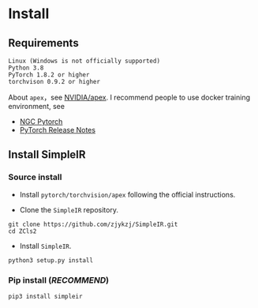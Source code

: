 
# Install

## Requirements


    Linux (Windows is not officially supported)
    Python 3.8
    PyTorch 1.8.2 or higher
    torchvison 0.9.2 or higher

About `apex`，see [NVIDIA/apex](https://github.com/NVIDIA/apex). I recommend people to use docker training environment, see

* [NGC Pytorch](https://catalog.ngc.nvidia.com/orgs/nvidia/containers/pytorch)
* [PyTorch Release Notes](https://docs.nvidia.com/deeplearning/frameworks/pytorch-release-notes/index.html)

## Install SimpleIR

### Source install

* Install `pytorch/torchvision/apex` following the official instructions.

* Clone the `SimpleIR` repository.

```
git clone https://github.com/zjykzj/SimpleIR.git
cd ZCls2
```

* Install `SimpleIR`.

```
python3 setup.py install
```

### Pip install (*RECOMMEND*)

```python
pip3 install simpleir
```